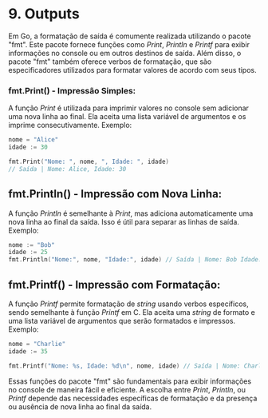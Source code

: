 # 9. Outputs
Em Go, a formatação de saída é comumente realizada utilizando o pacote "fmt". Este pacote fornece funções como _Print_,
_Println_ e _Printf_ para exibir informações no console ou em outros destinos de saída. Além disso, o pacote "fmt"
também oferece verbos de formatação, que são especificadores utilizados para formatar valores de acordo com seus tipos.

### fmt.Print() - Impressão Simples:
A função _Print_ é utilizada para imprimir valores no console sem adicionar uma nova linha ao final. Ela aceita uma
lista variável de argumentos e os imprime consecutivamente. Exemplo:

```go
nome = "Alice"
idade := 30

fmt.Print("Nome: ", nome, ", Idade: ", idade)
// Saída | Nome: Alice, Idade: 30
```

## fmt.Println() - Impressão com Nova Linha:
A função _Println_ é semelhante à _Print_, mas adiciona automaticamente uma nova linha ao final da saída. Isso é útil
para separar as linhas de saída. Exemplo:

```go
nome := "Bob"
idade := 25
fmt.Println("Nome:", nome, "Idade:", idade) // Saída | Nome: Bob Idade: 25
```

## fmt.Printf() - Impressão com Formatação:
A função _Printf_ permite formatação de _string_ usando verbos específicos, sendo semelhante à função _Printf_ em C. Ela
aceita uma _string_ de formato e uma lista variável de argumentos que serão formatados e impressos. Exemplo:

```go
nome = "Charlie"
idade := 35

fmt.Printf("Nome: %s, Idade: %d\n", nome, idade) // Saída | Nome: Charlie, Idade: 35
```

Essas funções do pacote "fmt" são fundamentais para exibir informações no console de maneira fácil e eficiente. A
escolha entre _Print_, _Println_, ou _Printf_ depende das necessidades específicas de formatação e da presença ou
ausência de nova linha ao final da saída.